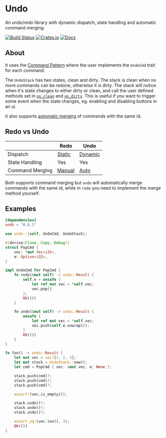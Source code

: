 # Undo
An undo/redo library with dynamic dispatch, state handling and automatic command merging.

[![Build Status](https://travis-ci.org/evenorog/undo.svg?branch=master)](https://travis-ci.org/evenorog/undo)
[![Crates.io](https://img.shields.io/crates/v/undo.svg)](https://crates.io/crates/undo)
[![Docs](https://docs.rs/undo/badge.svg)](https://docs.rs/undo)

## About
It uses the [Command Pattern] where the user implements the `UndoCmd` trait for each command.

The `UndoStack` has two states, clean and dirty. The stack is clean when no more commands can
be redone, otherwise it is dirty. The stack will notice when it's state changes to either dirty
or clean, and call the user defined methods set in [`on_clean`] and [`on_dirty`]. This is useful if
you want to trigger some event when the state changes, eg. enabling and disabling buttons in an ui.

It also supports [automatic merging][auto] of commands with the same id.

## Redo vs Undo
|                 | Redo             | Undo            |
|-----------------|------------------|-----------------|
| Dispatch        | [Static]         | [Dynamic]       |
| State Handling  | Yes              | Yes             |
| Command Merging | [Manual][manual] | [Auto][auto]    |

Both supports command merging but `undo` will automatically merge commands with the same id,
while in `redo` you need to implement the merge method yourself.

## Examples
```toml
[dependencies]
undo = "0.8.1"
```

```rust
use undo::{self, UndoCmd, UndoStack};

#[derive(Clone, Copy, Debug)]
struct PopCmd {
    vec: *mut Vec<i32>,
    e: Option<i32>,
}

impl UndoCmd for PopCmd {
    fn redo(&mut self) -> undo::Result {
        self.e = unsafe {
            let ref mut vec = *self.vec;
            vec.pop()
        };
        Ok(())
    }

    fn undo(&mut self) -> undo::Result {
        unsafe {
            let ref mut vec = *self.vec;
            vec.push(self.e.unwrap());
        }
        Ok(())
    }
}

fn foo() -> undo::Result {
    let mut vec = vec![1, 2, 3];
    let mut stack = UndoStack::new();
    let cmd = PopCmd { vec: &mut vec, e: None };

    stack.push(cmd)?;
    stack.push(cmd)?;
    stack.push(cmd)?;

    assert!(vec.is_empty());

    stack.undo()?;
    stack.undo()?;
    stack.undo()?;

    assert_eq!(vec.len(), 3);
    Ok(())
}
```

[Command Pattern]: https://en.wikipedia.org/wiki/Command_pattern
[`on_clean`]: struct.UndoStack.html#method.on_clean
[`on_dirty`]: struct.UndoStack.html#method.on_dirty
[auto]: trait.UndoCmd.html#method.id
[manual]: https://docs.rs/redo/0.4.0/redo/trait.RedoCmd.html#method.merge
[Static]: https://doc.rust-lang.org/stable/book/trait-objects.html#static-dispatch
[Dynamic]: https://doc.rust-lang.org/stable/book/trait-objects.html#dynamic-dispatch
[`redo`]: https://crates.io/crates/redo
